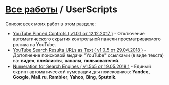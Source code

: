# [Все работы](https://github.com/Eric-Draven?tab=repositories) / UserScripts
Список всех моих работ в этом разделе:
* [YouTube Pinned Controls ( v1.0.1 от 12.12.2017 )](https://github.com/Eric-Draven/userscripts/tree/master/yt-pinned-controls) - Отключение автоматического скрытия контрольной панели просматриваемого ролика на YouTube.
* [YouTube Search Results URLs as Text ( v1.0.5 от 29.04.2018 )](https://github.com/Eric-Draven/userscripts/tree/master/youtube-sr-urls-as-text) - Дополнение поисковой выдачи "YouTube" ссылками (в виде текста) на: **видео**, **плейлисты**, **каналы**, **пользователей**.
* [Numeration for Search Engines ( v1.5b5 от 19.05.2018 )](https://github.com/Eric-Draven/userscripts/tree/master/se-numeration) - Единый скрипт автоматической нумерации для поисковиков: **Yandex**, **Google**, **Mail.ru**, **Rambler**, **Yahoo**, **Bing**, **Sputnik**.
